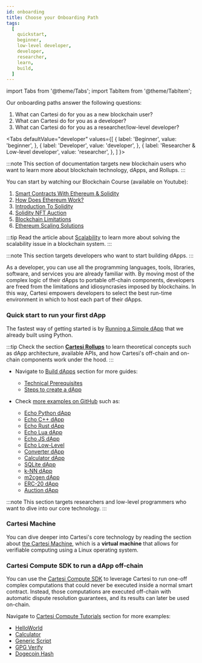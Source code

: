 ```yaml
---
id: onboarding
title: Choose your Onboarding Path
tags:
  [
    quickstart,
    beginner,
    low-level developer,
    developer,
    researcher,
    learn,
    build,
  ]
---
```


import Tabs from '@theme/Tabs';
import TabItem from '@theme/TabItem';

Our onboarding paths answer the following questions:

1. What can Cartesi do for you as a new blockchain user?
2. What can Cartesi do for you as a developer?
3. What can Cartesi do for you as a researcher/low-level developer?

<Tabs
defaultValue="developer"
values={[
{ label: 'Beginner', value: 'beginner', },
{ label: 'Developer', value: 'developer', },
{ label: 'Researcher & Low-level developer', value: 'researcher', },
]
}>
<TabItem value="beginner">

:::note
This section of documentation targets new blockchain users who want to learn more about blockchain technology, dApps, and Rollups.
:::

You can start by watching our Blockchain Course (available on Youtube):

1. [Smart Contracts With Ethereum & Solidity](https://www.youtube.com/watch?v=8kEBwJt2YLM)
2. [How Does Ethereum Work?](https://www.youtube.com/watch?v=EsjfV_9qY6g)
3. [Introduction To Solidity](https://www.youtube.com/watch?v=zwC2FQcSpK4)
4. [Solidity NFT Auction](https://www.youtube.com/watch?v=t_vTQEQVCkQ)
5. [Blockchain Limitations](https://www.youtube.com/watch?v=yZO5Mnr7hl8)
6. [Ethereum Scaling Solutions ](https://www.youtube.com/watch?v=REj6fj7AxbI)

:::tip
Read the article about [Scalability](../new-to-cartesi/scalability.md) to learn more about solving the scalability issue in a blockchain system.
:::

</TabItem>
<TabItem value="developer">

:::note
This section targets developers who want to start building dApps.
:::

As a developer, you can use all the programming languages, tools, libraries, software, and services you are already familiar with. By moving most of the complex logic of their dApps to portable off-chain components, developers are freed from the limitations and idiosyncrasies imposed by blockchains. In this way, Cartesi empowers developers to select the best run-time environment in which to host each part of their dApps.

<h3> Quick start to run your first dApp </h3>

The fastest way of getting started is by [Running a Simple dApp](/cartesi-rollups/build-dapps/run-dapp) that we already built using Python.

:::tip
Check the section [**Cartesi Rollups**](/cartesi-rollups/overview) to learn theoretical concepts such as dApp architecture, available APIs, and how Cartesi's off-chain and on-chain components work under the hood.
:::

- Navigate to [Build dApps](/cartesi-rollups/build-dapps/overview) section for more guides:

  - [Technical Prerequisites](/cartesi-rollups/build-dapps/requirements)
  - [Steps to create a dApp](/cartesi-rollups/build-dapps/create-dapp)

- Check [more examples on GitHub](https://github.com/cartesi/rollups-examples#examples) such as:
  - [Echo Python dApp](https://github.com/cartesi/rollups-examples/blob/main/echo-python)
  - [Echo C++ dApp](https://github.com/cartesi/rollups-examples/blob/main/echo-cpp)
  - [Echo Rust dApp](https://github.com/cartesi/rollups-examples/blob/main/echo-rust)
  - [Echo Lua dApp](https://github.com/cartesi/rollups-examples/blob/main/echo-lua)
  - [Echo JS dApp](https://github.com/cartesi/rollups-examples/blob/main/echo-js)
  - [Echo Low-Level](https://github.com/cartesi/rollups-examples/blob/main/echo-low-level)
  - [Converter dApp](https://github.com/cartesi/rollups-examples/blob/main/converter)
  - [Calculator dApp](https://github.com/cartesi/rollups-examples/blob/main/calculator)
  - [SQLite dApp](https://github.com/cartesi/rollups-examples/blob/main/sqlite)
  - [k-NN dApp](https://github.com/cartesi/rollups-examples/blob/main/knn)
  - [m2cgen dApp](https://github.com/cartesi/rollups-examples/blob/main/m2cgen)
  - [ERC-20 dApp](https://github.com/cartesi/rollups-examples/blob/main/erc20)
  - [Auction dApp](https://github.com/cartesi/rollups-examples/blob/main/auction)

</TabItem>
<TabItem value="researcher">

:::note
This section targets researchers and low-level programmers who want to dive into our core technology.
:::

<h3> Cartesi Machine </h3>

You can dive deeper into Cartesi's core technology by reading the section about [the Cartesi Machine](/machine/intro.md), which is a **virtual machine** that allows for verifiable computing using a Linux operating system.

<h3> Cartesi Compute SDK to run a dApp off-chain </h3>

You can use the [Cartesi Compute SDK](/compute/overview) to leverage Cartesi to run one-off complex computations that could never be executed inside a normal smart contract. Instead, those computations are executed off-chain with automatic dispute resolution guarantees, and its results can later be used on-chain.

Navigate to [Cartesi Compute Tutorials](/compute/tutorials/) section for more examples:

- [HelloWorld](/compute/tutorials/helloworld)
- [Calculator](/compute/tutorials/calculator)
- [Generic Script](/compute/tutorials/generic-script)
- [GPG Verify](/compute/tutorials/gpg-verify)
- [Dogecoin Hash](/compute/tutorials/dogecoin-hash)

</TabItem>
</Tabs>
<br/>
